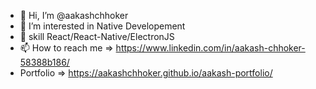 - 👋 Hi, I’m @aakashchhoker
- 👀 I’m interested in Native Developement
- 🌱 skill React/React-Native/ElectronJS
- 📫 How to reach me => https://www.linkedin.com/in/aakash-chhoker-58388b186/
- Portfolio => https://aakashchhoker.github.io/aakash-portfolio/

<!---
aakashchhoker/aakashchhoker is a ✨ special ✨ repository because its `README.md` (this file) appears on your GitHub profile.
You can click the Preview link to take a look at your changes.
--->
